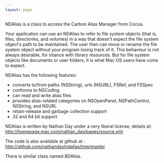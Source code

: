 ```yaml
---
layout: page
---
```


NDAlias is a class to access the Carbon Alias Manager from Cocoa.

Your application can use an NDAlias to refer to file system objects (that is, files, directories, and volumes) in a way that doesn't expect the file system object's path to be maintained. The user then can move or rename the file system object without your program losing track of it. This behaviour is not always desirable, for intance with library resources. But for file system objects like documents or user folders, it is what Mac OS users have come to expect.

NDAlias has the following features:

* converts to/from paths (NSString), urls (NSURL), FSRef, and FSSpec
* conforms to NSCoding
* can read and write alias files
* provides alias-related categories on NSOpenPanel, NSPathControl, NSString, and NSURL
* retain-release and garbage collection support
* 32 and 64 bit support


NDAlias is written by Nathan Day under a very liberal license; details at: http://homepage.mac.com/nathan_day/pages/source.xml

The code is also available at github at : http://github.com/nathanday/ndalias/tree/master

There is similar class named BDAlias.
